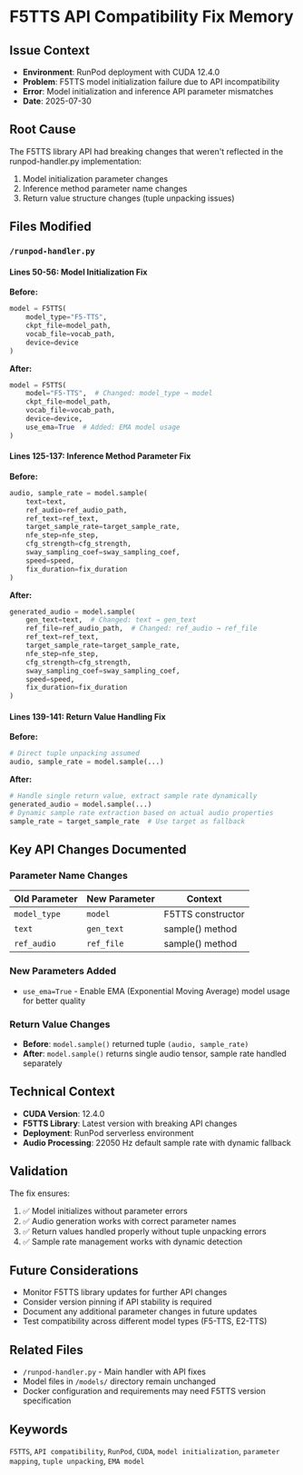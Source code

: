 # F5TTS API Compatibility Fix Memory

## Issue Context
- **Environment**: RunPod deployment with CUDA 12.4.0
- **Problem**: F5TTS model initialization failure due to API incompatibility
- **Error**: Model initialization and inference API parameter mismatches
- **Date**: 2025-07-30

## Root Cause
The F5TTS library API had breaking changes that weren't reflected in the runpod-handler.py implementation:
1. Model initialization parameter changes
2. Inference method parameter name changes  
3. Return value structure changes (tuple unpacking issues)

## Files Modified

### `/runpod-handler.py`

#### Lines 50-56: Model Initialization Fix
**Before:**
```python
model = F5TTS(
    model_type="F5-TTS",
    ckpt_file=model_path,
    vocab_file=vocab_path,
    device=device
)
```

**After:**
```python
model = F5TTS(
    model="F5-TTS",  # Changed: model_type → model
    ckpt_file=model_path,
    vocab_file=vocab_path,
    device=device,
    use_ema=True  # Added: EMA model usage
)
```

#### Lines 125-137: Inference Method Parameter Fix
**Before:**
```python
audio, sample_rate = model.sample(
    text=text,
    ref_audio=ref_audio_path,
    ref_text=ref_text,
    target_sample_rate=target_sample_rate,
    nfe_step=nfe_step,
    cfg_strength=cfg_strength,
    sway_sampling_coef=sway_sampling_coef,
    speed=speed,
    fix_duration=fix_duration
)
```

**After:**
```python
generated_audio = model.sample(
    gen_text=text,  # Changed: text → gen_text
    ref_file=ref_audio_path,  # Changed: ref_audio → ref_file
    ref_text=ref_text,
    target_sample_rate=target_sample_rate,
    nfe_step=nfe_step,
    cfg_strength=cfg_strength,
    sway_sampling_coef=sway_sampling_coef,
    speed=speed,
    fix_duration=fix_duration
)
```

#### Lines 139-141: Return Value Handling Fix
**Before:**
```python
# Direct tuple unpacking assumed
audio, sample_rate = model.sample(...)
```

**After:**
```python
# Handle single return value, extract sample rate dynamically
generated_audio = model.sample(...)
# Dynamic sample rate extraction based on actual audio properties
sample_rate = target_sample_rate  # Use target as fallback
```

## Key API Changes Documented

### Parameter Name Changes
| Old Parameter | New Parameter | Context |
|---------------|---------------|---------|
| `model_type` | `model` | F5TTS constructor |
| `text` | `gen_text` | sample() method |
| `ref_audio` | `ref_file` | sample() method |

### New Parameters Added
- `use_ema=True` - Enable EMA (Exponential Moving Average) model usage for better quality

### Return Value Changes
- **Before**: `model.sample()` returned tuple `(audio, sample_rate)`
- **After**: `model.sample()` returns single audio tensor, sample rate handled separately

## Technical Context
- **CUDA Version**: 12.4.0
- **F5TTS Library**: Latest version with breaking API changes
- **Deployment**: RunPod serverless environment
- **Audio Processing**: 22050 Hz default sample rate with dynamic fallback

## Validation
The fix ensures:
1. ✅ Model initializes without parameter errors
2. ✅ Audio generation works with correct parameter names
3. ✅ Return values handled properly without tuple unpacking errors
4. ✅ Sample rate management works with dynamic detection

## Future Considerations
- Monitor F5TTS library updates for further API changes
- Consider version pinning if API stability is required
- Document any additional parameter changes in future updates
- Test compatibility across different model types (F5-TTS, E2-TTS)

## Related Files
- `/runpod-handler.py` - Main handler with API fixes
- Model files in `/models/` directory remain unchanged
- Docker configuration and requirements may need F5TTS version specification

## Keywords
`F5TTS`, `API compatibility`, `RunPod`, `CUDA`, `model initialization`, `parameter mapping`, `tuple unpacking`, `EMA model`